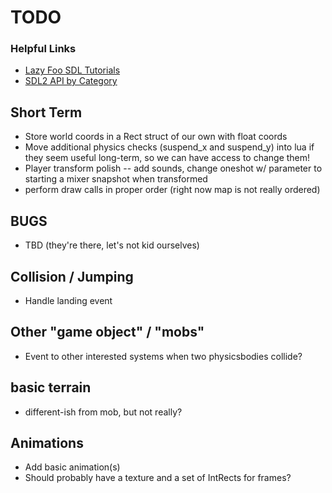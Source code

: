 # TODO

### Helpful Links
- [Lazy Foo SDL Tutorials](http://lazyfoo.net/tutorials/SDL/index.php)
- [SDL2 API by Category](https://wiki.libsdl.org/APIByCategory)

## Short Term
- Store world coords in a Rect struct of our own with float coords
- Move additional physics checks (suspend_x and suspend_y) into lua if they seem useful long-term, so we can have access to change them!
- Player transform polish -- add sounds, change oneshot w/ parameter to starting a mixer snapshot when transformed
- perform draw calls in proper order (right now map is not really ordered)

## BUGS
- TBD (they're there, let's not kid ourselves)

## Collision / Jumping
- Handle landing event

## Other "game object" / "mobs"
- Event to other interested systems when two physicsbodies collide?

## basic terrain
- different-ish from mob, but not really?

## Animations
- Add basic animation(s)
- Should probably have a texture and a set of IntRects for frames?
 
